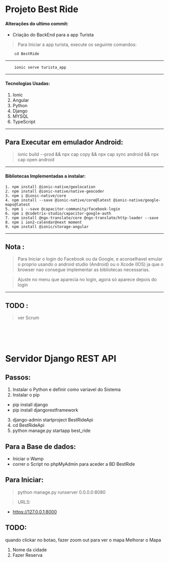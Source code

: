 # Projeto Best Ride

#### Alterações do ultimo commit:

- Criação do BackEnd para a app Turista

> Para Iniciar a app turista, execute os seguinte comandos:

```
    cd BestRide

```

---

```
    ionic serve turista_app

```

---

#### Tecnologias Usadas:

1. Ionic
2. Angular
3. Python
4. Django
5. MYSQL
6. TypeScript

---

## Para Executar em emulador Android:

> ionic build --prod && npx cap copy && npx cap sync android && npx cap open android

---

#### Bibliotecas Implementadas a instalar:

```
1. npm install @ionic-native/geolocation
2. npm install @ionic-native/native-geocoder
3. npm i @ionic-native/core
4. npm install --save @ionic-native/core@latest @ionic-native/google-maps@latest
5. npm i --save @capacitor-community/facebook-login
6. npm i @codetrix-studio/capacitor-google-auth
7. npm install @ngx-translate/core @ngx-translate/http-loader --save
8. npm i ion2-calendar@next moment
9. npm install @ionic/storage-angular
```

---

## Nota :

> Para Iniciar o login do Facebook ou da Google, e
> aconselhavel emular o proprio usando o android studio (Android) ou o Xcode (IOS) ja que o browser nao consegue implementar as bibliotecas necessarias.

> Ajuste no menu que aparecia no login, agora só aparece depois do login

---

## TODO :

> ver Scrum

<br>
<br>
<br>

# Servidor Django REST API

## Passos:

1. Instalar o Python e definir como variavel do Sistema
2. Instalar o pip

- pip install django
- pip install djangorestframework

3. django-admin startproject BestRideApi
4. cd BestRideApi
5. python manage.py startapp best_ride

## Para a Base de dados:

- Iniciar o Wamp
- correr o Script no phpMyAdmin para aceder a BD BestRide

## Para Iniciar:

> python manage.py runserver 0.0.0.0:8080

> URLS:

- https://127.0.0.1:8000

## TODO:

quando clickar no botao, fazer zoom out para ver o mapa
Melhorar o Mapa

1. Nome da cidade
2. Fazer Reserva

